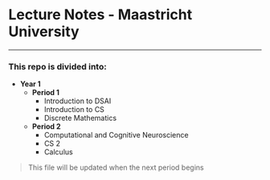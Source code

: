 # Lecture Notes - Maastricht University
------------------------------------------
### This repo is divided into:
- **Year 1**
	- **Period 1**
		- Introduction to DSAI
		- Introduction to CS
		- Discrete Mathematics
	- **Period 2**
		- Computational and Cognitive Neuroscience
		- CS 2
		- Calculus

> This file will be updated when the next period begins
